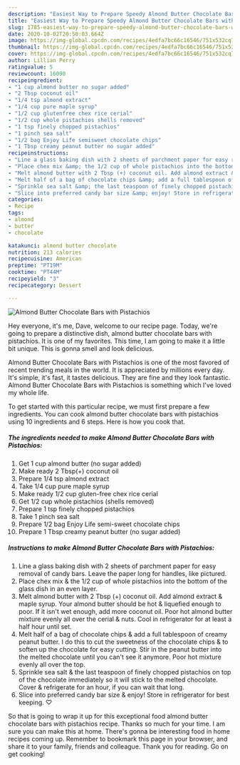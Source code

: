 ```yaml
---
description: "Easiest Way to Prepare Speedy Almond Butter Chocolate Bars with Pistachios"
title: "Easiest Way to Prepare Speedy Almond Butter Chocolate Bars with Pistachios"
slug: 1785-easiest-way-to-prepare-speedy-almond-butter-chocolate-bars-with-pistachios
date: 2020-10-02T20:50:03.664Z
image: https://img-global.cpcdn.com/recipes/4edfa7bc66c16546/751x532cq70/almond-butter-chocolate-bars-with-pistachios-recipe-main-photo.jpg
thumbnail: https://img-global.cpcdn.com/recipes/4edfa7bc66c16546/751x532cq70/almond-butter-chocolate-bars-with-pistachios-recipe-main-photo.jpg
cover: https://img-global.cpcdn.com/recipes/4edfa7bc66c16546/751x532cq70/almond-butter-chocolate-bars-with-pistachios-recipe-main-photo.jpg
author: Lillian Perry
ratingvalue: 5
reviewcount: 16090
recipeingredient:
- "1 cup almond butter no sugar added"
- "2 Tbsp coconut oil"
- "1/4 tsp almond extract"
- "1/4 cup pure maple syrup"
- "1/2 cup glutenfree chex rice cerial"
- "1/2 cup whole pistachios shells removed"
- "1 tsp finely chopped pistachios"
- "1 pinch sea salt"
- "1/2 bag Enjoy Life semisweet chocolate chips"
- "1 Tbsp creamy peanut butter no sugar added"
recipeinstructions:
- "Line a glass baking dish with 2 sheets of parchment paper for easy removal of candy bars. Leave the paper long for handles, like pictured."
- "Place chex mix &amp; the 1/2 cup of whole pistachios into the bottom of the glass dish in an even layer."
- "Melt almond butter with 2 Tbsp (+) coconut oil. Add almond extract &amp; maple syrup. Your almond butter should be hot &amp; liquefied enough to poor. If it isn&#39;t wet enough, add more coconut oil. Poor hot almond butter mixture evenly all over the cerial &amp; nuts. Cool in refrigerator for at least a half hour until set."
- "Melt half of a bag of chocolate chips &amp; add a full tablespoon of creamy peanut butter. I do this to cut the sweetness of the chocolate chips &amp; to soften up the chocolate for easy cutting. Stir in the peanut butter into the melted chocolate until you can&#39;t see it anymore. Poor hot mixture evenly all over the top."
- "Sprinkle sea salt &amp; the last teaspoon of finely chopped pistachios on top of the chocolate immediately so it will stick to the melted chocolate. Cover &amp; refrigerate for an hour, if you can wait that long."
- "Slice into preferred candy bar size &amp; enjoy! Store in refrigerator for best keeping. ♡"
categories:
- Recipe
tags:
- almond
- butter
- chocolate

katakunci: almond butter chocolate 
nutrition: 213 calories
recipecuisine: American
preptime: "PT19M"
cooktime: "PT44M"
recipeyield: "3"
recipecategory: Dessert

---
```



![Almond Butter Chocolate Bars with Pistachios](https://img-global.cpcdn.com/recipes/4edfa7bc66c16546/751x532cq70/almond-butter-chocolate-bars-with-pistachios-recipe-main-photo.jpg)

Hey everyone, it's me, Dave, welcome to our recipe page. Today, we're going to prepare a distinctive dish, almond butter chocolate bars with pistachios. It is one of my favorites. This time, I am going to make it a little bit unique. This is gonna smell and look delicious.



Almond Butter Chocolate Bars with Pistachios is one of the most favored of recent trending meals in the world. It is appreciated by millions every day. It's simple, it's fast, it tastes delicious. They are fine and they look fantastic. Almond Butter Chocolate Bars with Pistachios is something which I've loved my whole life.


To get started with this particular recipe, we must first prepare a few ingredients. You can cook almond butter chocolate bars with pistachios using 10 ingredients and 6 steps. Here is how you cook that.

<!--inarticleads1-->

##### The ingredients needed to make Almond Butter Chocolate Bars with Pistachios:

1. Get 1 cup almond butter (no sugar added)
1. Make ready 2 Tbsp(+) coconut oil
1. Prepare 1/4 tsp almond extract
1. Take 1/4 cup pure maple syrup
1. Make ready 1/2 cup gluten-free chex rice cerial
1. Get 1/2 cup whole pistachios (shells removed)
1. Prepare 1 tsp finely chopped pistachios
1. Take 1 pinch sea salt
1. Prepare 1/2 bag Enjoy Life semi-sweet chocolate chips
1. Prepare 1 Tbsp creamy peanut butter (no sugar added)




<!--inarticleads2-->

##### Instructions to make Almond Butter Chocolate Bars with Pistachios:

1. Line a glass baking dish with 2 sheets of parchment paper for easy removal of candy bars. Leave the paper long for handles, like pictured.
1. Place chex mix &amp; the 1/2 cup of whole pistachios into the bottom of the glass dish in an even layer.
1. Melt almond butter with 2 Tbsp (+) coconut oil. Add almond extract &amp; maple syrup. Your almond butter should be hot &amp; liquefied enough to poor. If it isn&#39;t wet enough, add more coconut oil. Poor hot almond butter mixture evenly all over the cerial &amp; nuts. Cool in refrigerator for at least a half hour until set.
1. Melt half of a bag of chocolate chips &amp; add a full tablespoon of creamy peanut butter. I do this to cut the sweetness of the chocolate chips &amp; to soften up the chocolate for easy cutting. Stir in the peanut butter into the melted chocolate until you can&#39;t see it anymore. Poor hot mixture evenly all over the top.
1. Sprinkle sea salt &amp; the last teaspoon of finely chopped pistachios on top of the chocolate immediately so it will stick to the melted chocolate. Cover &amp; refrigerate for an hour, if you can wait that long.
1. Slice into preferred candy bar size &amp; enjoy! Store in refrigerator for best keeping. ♡




So that is going to wrap it up for this exceptional food almond butter chocolate bars with pistachios recipe. Thanks so much for your time. I am sure you can make this at home. There's gonna be interesting food in home recipes coming up. Remember to bookmark this page in your browser, and share it to your family, friends and colleague. Thank you for reading. Go on get cooking!
